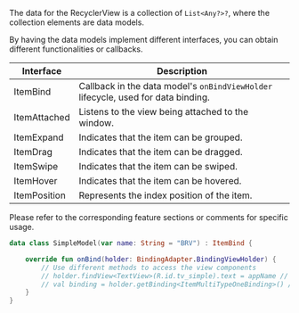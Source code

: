 The data for the RecyclerView is a collection of `List<Any?>?`, where the collection elements are data models.

By having the data models implement different interfaces, you can obtain different functionalities or callbacks.

| Interface | Description |
|-|-|
| ItemBind | Callback in the data model's `onBindViewHolder` lifecycle, used for data binding. |
| ItemAttached | Listens to the view being attached to the window. |
| ItemExpand | Indicates that the item can be grouped. |
| ItemDrag | Indicates that the item can be dragged. |
| ItemSwipe | Indicates that the item can be swiped. |
| ItemHover | Indicates that the item can be hovered. |
| ItemPosition | Represents the index position of the item. |

Please refer to the corresponding feature sections or comments for specific usage.

```kotlin
data class SimpleModel(var name: String = "BRV") : ItemBind {

    override fun onBind(holder: BindingAdapter.BindingViewHolder) {
        // Use different methods to access the view components
        // holder.findView<TextView>(R.id.tv_simple).text = appName // Using findById
        // val binding = holder.getBinding<ItemMultiTypeOneBinding>() // Using DataBinding or ViewBinding
    }
}
```